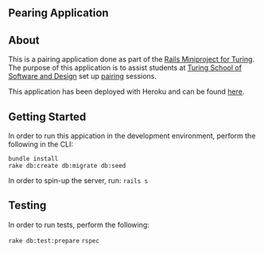 ## Pearing Application

## About

This is a pairing application done as part of the [Rails Miniproject for Turing](http://backend.turing.io/module2/projects/mini-project). The purpose of this application is to assist students at [Turing School of Software and Design](https://www.turing.io/) set up [pairing](https://www.versionone.com/agile-101/agile-software-programming-best-practices/pair-programming/) sessions.

This application has been deployed with Heroku and can be found [here](https://pearing-pairing.herokuapp.com).

## Getting Started

In order to run this appication in the development environment, perform the following in the CLI:

```
bundle install
rake db:create db:migrate db:seed
```

In order to spin-up the server, run: `rails s`

## Testing

In order to run tests, perform the following:

`rake db:test:prepare`
`rspec`
